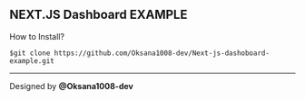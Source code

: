 ## NEXT.JS Dashboard EXAMPLE

How to Install?

    $git clone https://github.com/Oksana1008-dev/Next-js-dashoboard-example.git
---

Designed by **@Oksana1008-dev**